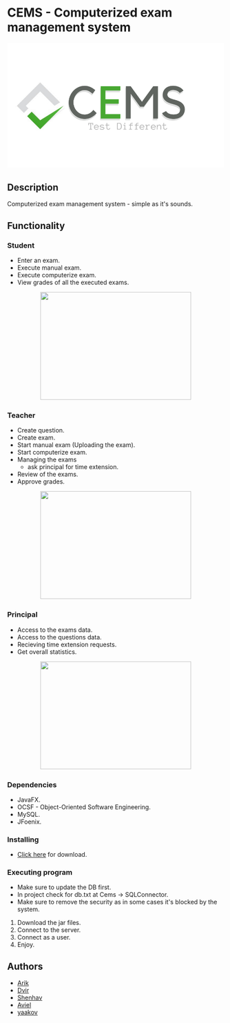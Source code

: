 # CEMS - Computerized exam management system
![](CEMS/images/logo.png)
## Description

Computerized exam management system - simple as it's sounds.

## Functionality
  ### Student
  * Enter an exam.
  * Execute manual exam.
  * Execute computerize exam.
  * View grades of all the executed exams.
  
   <p align="center">
   <img src="https://github.com/arikz-tech/CEMS/blob/master/CEMS/images/StudnetHomePhoto.png" width="350" height="250" />
  
  ### Teacher
  * Create question.
  * Create exam.
  * Start manual exam (Uploading the exam).
  * Start computerize exam.
  * Managing the exams
    * ask principal for time extension.
  * Review of the exams. 
  * Approve grades. 
  
   <p align="center">
   <img src="https://github.com/arikz-tech/CEMS/blob/master/CEMS/images/TeacherHomePhoto.png" width="350" height="250" />
  
  ### Principal
  * Access to the exams data.
  * Access to the questions data.
  * Recieving time extension requests. 
  * Get overall statistics.
     
  <p align="center">
  <img src="https://github.com/arikz-tech/CEMS/blob/master/CEMS/images/PrincapelHomePhoto.jpeg" width="350" height="250" />


### Dependencies

* JavaFX.
* OCSF - Object-Oriented Software Engineering.
* MySQL.
* JFoenix.

### Installing

* [Click here](https://dvirbens.github.io/) for download. 

### Executing program

* Make sure to update the DB first.
* In project check for db.txt at Cems -> SQLConnector.
* Make sure to remove the security as in some cases it's blocked by the system.

1. Download the jar files. 
2. Connect to the server. 
3. Connect as a user. 
4. Enjoy.

## Authors

* [Arik](https://github.com/arikz-tech)
* [Dvir](https://github.com/dvirbens)
* [Shenhav](https://github.com/Shenhav26)
* [Aviel](https://github.com/aviel817)
* [yaakov](https://github.com/yaakovsh8)

